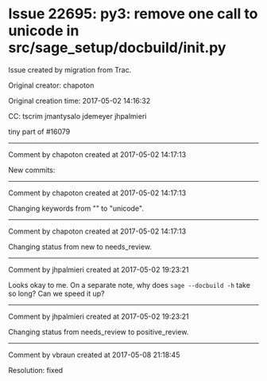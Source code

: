 # Issue 22695: py3: remove one call to unicode in src/sage_setup/docbuild/__init__.py

Issue created by migration from Trac.

Original creator: chapoton

Original creation time: 2017-05-02 14:16:32

CC:  tscrim jmantysalo jdemeyer jhpalmieri

tiny part of #16079


---

Comment by chapoton created at 2017-05-02 14:17:13

New commits:


---

Comment by chapoton created at 2017-05-02 14:17:13

Changing keywords from "" to "unicode".


---

Comment by chapoton created at 2017-05-02 14:17:13

Changing status from new to needs_review.


---

Comment by jhpalmieri created at 2017-05-02 19:23:21

Looks okay to me. On a separate note, why does `sage --docbuild -h` take so long? Can we speed it up?


---

Comment by jhpalmieri created at 2017-05-02 19:23:21

Changing status from needs_review to positive_review.


---

Comment by vbraun created at 2017-05-08 21:18:45

Resolution: fixed
